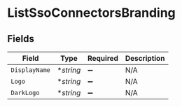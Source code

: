 # ListSsoConnectorsBranding


## Fields

| Field              | Type               | Required           | Description        |
| ------------------ | ------------------ | ------------------ | ------------------ |
| `DisplayName`      | **string*          | :heavy_minus_sign: | N/A                |
| `Logo`             | **string*          | :heavy_minus_sign: | N/A                |
| `DarkLogo`         | **string*          | :heavy_minus_sign: | N/A                |